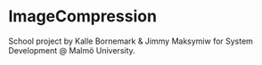 # ImageCompression

School project by Kalle Bornemark & Jimmy Maksymiw for System Development @ Malmö University.